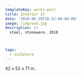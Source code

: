 ```yaml
---
templateKey: works-post
title: Interior IV
date: '2018-06-29T16:52:00-04:00'
image: /img/ws6.jpg
description: |+
  steel, stoneware. 2018



tags:
  - sculpture
---
```

42 x 52 x 71 in.
